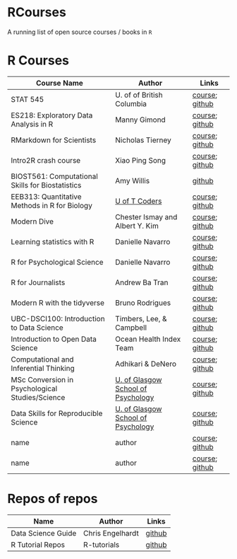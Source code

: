 # RCourses
A running list of open source courses / books in `R`

# R Courses

| Course Name | Author | Links |
| --- | --- | --- |
| STAT 545 | U. of of British Columbia | [course](http://stat545.com/); [github](https://github.com/STAT545-UBC) |
| ES218: Exploratory Data Analysis in R | Manny Gimond | [course](https://mgimond.github.io/ES218/index.html); [github](https://github.com/mgimond/ES218) |
| RMarkdown for Scientists | Nicholas Tierney | [course](https://rmd4sci.njtierney.com/); [github](https://github.com/njtierney/rmd4sci) |
| Intro2R crash course | Xiao Ping Song | [course](https://htmlpreview.github.io/?https://github.com/xp-song/Intro2R/blob/master/notes/1_R_environment_and_syntax.html); [github](https://github.com/xp-song/Intro2R) |
| BIOST561: Computational Skills for Biostatistics | Amy Willis | [github](https://github.com/adw96/biostat561) |
| EEB313: Quantitative Methods in R for Biology | [U of T Coders](https://uoftcoders.github.io/studyGroup/) | [course](https://uoftcoders.github.io/rcourse/index.html); [github](https://github.com/uoftcoders/rcourse) |
| Modern Dive | Chester Ismay and Albert Y. Kim | [course](https://moderndive.netlify.com/); [github](https://github.com/moderndive/moderndive_book) |
| Learning statistics with R | Danielle Navarro | [course](https://djnavarro.github.io/tidylsrbook/); [github](https://github.com/djnavarro/rbook) |
| R for Psychological Science | Danielle Navarro | [course](https://psyr.org/index.html); [github](https://github.com/djnavarro/psyr) |
| R for Journalists | Andrew Ba Tran | [course](http://learn.r-journalism.com/en/); [github](https://github.com/r-journalism) |
| Modern R with the tidyverse | Bruno Rodrigues | [course](https://b-rodrigues.github.io/modern_R/); [github](https://github.com/b-rodrigues/modern_R) |
| UBC-DSCI100: Introduction to Data Science | Timbers, Lee, & Campbell | [course](https://ubc-dsci.github.io/introduction-to-datascience/); [github](https://github.com/UBC-DSCI/introduction-to-datascience) |
| Introduction to Open Data Science | Ocean Health Index Team | [course](http://ohi-science.org/data-science-training/); [github](https://github.com/OHI-Science/data-science-training) |
| Computational and Inferential Thinking | Adhikari & DeNero | [course](https://www.inferentialthinking.com/chapters/intro); [github](https://github.com/data-8/textbook) |
| MSc Conversion in Psychological Studies/Science | [U. of Glasgow School of Psychology](https://psyteachr.github.io/) | [course](https://psyteachr.github.io/msc-conv-f2f/); [github](https://github.com/PsyTeachR/msc-conv-f2f) |
| Data Skills for Reproducible Science | [U. of Glasgow School of Psychology](https://psyteachr.github.io/) | [course](https://psyteachr.github.io/msc-data-skills/); [github](https://github.com/PsyTeachR/msc-data-skills) |
| name | author | [course](); [github]() |
| name | author | [course](); [github]() |

# Repos of repos

| Name | Author | Links |
| --- | --- | --- |
| Data Science Guide | Chris Engelhardt | [github](https://github.com/Chris-Engelhardt/data_sci_guide) |
| R Tutorial Repos | R-tutorials | [github](https://github.com/R-tutorials) |
